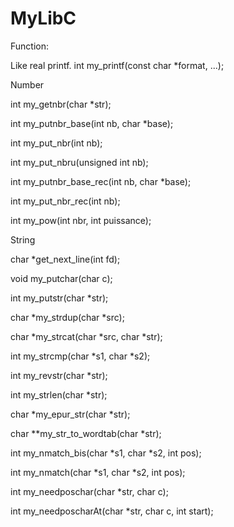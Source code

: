 # MyLibC

Function:

Like real printf.
int	    my_printf(const char *format, ...);


Number

int     my_getnbr(char *str);

int     my_putnbr_base(int nb, char *base);

int     my_put_nbr(int nb);

int     my_put_nbru(unsigned int nb);

int     my_putnbr_base_rec(int nb, char *base);

int     my_put_nbr_rec(int nb);

int     my_pow(int nbr, int puissance);


String

char    *get_next_line(int fd);

void    my_putchar(char c);

int     my_putstr(char *str);

char    *my_strdup(char *src);

char    *my_strcat(char *src, char *str);

int     my_strcmp(char *s1, char *s2);

int     my_revstr(char *str);

int     my_strlen(char *str);

char    *my_epur_str(char *str);

char    **my_str_to_wordtab(char *str);

int     my_nmatch_bis(char *s1, char *s2, int pos);

int     my_nmatch(char *s1, char *s2, int pos);

int     my_needposchar(char *str, char c);

int     my_needposcharAt(char *str, char c, int start);
